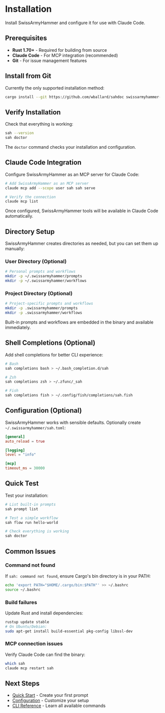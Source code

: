 # Installation

Install SwissArmyHammer and configure it for use with Claude Code.

## Prerequisites

- **Rust 1.70+** - Required for building from source
- **Claude Code** - For MCP integration (recommended)
- **Git** - For issue management features

## Install from Git

Currently the only supported installation method:

```bash
cargo install --git https://github.com/wballard/sahdoc swissarmyhammer-cli
```

## Verify Installation

Check that everything is working:
```bash
sah --version
sah doctor
```

The `doctor` command checks your installation and configuration.

## Claude Code Integration

Configure SwissArmyHammer as an MCP server for Claude Code:

```bash
# Add SwissArmyHammer as an MCP server
claude mcp add --scope user sah sah serve

# Verify the connection
claude mcp list
```

Once configured, SwissArmyHammer tools will be available in Claude Code automatically.

## Directory Setup

SwissArmyHammer creates directories as needed, but you can set them up manually:

### User Directory (Optional)
```bash
# Personal prompts and workflows
mkdir -p ~/.swissarmyhammer/prompts
mkdir -p ~/.swissarmyhammer/workflows
```

### Project Directory (Optional)  
```bash
# Project-specific prompts and workflows
mkdir -p .swissarmyhammer/prompts
mkdir -p .swissarmyhammer/workflows
```

Built-in prompts and workflows are embedded in the binary and available immediately.

## Shell Completions (Optional)

Add shell completions for better CLI experience:

```bash
# Bash
sah completions bash > ~/.bash_completion.d/sah

# Zsh  
sah completions zsh > ~/.zfunc/_sah

# Fish
sah completions fish > ~/.config/fish/completions/sah.fish
```

## Configuration (Optional)

SwissArmyHammer works with sensible defaults. Optionally create `~/.swissarmyhammer/sah.toml`:

```toml
[general]
auto_reload = true

[logging]  
level = "info"

[mcp]
timeout_ms = 30000
```

## Quick Test

Test your installation:

```bash
# List built-in prompts
sah prompt list

# Test a simple workflow
sah flow run hello-world

# Check everything is working
sah doctor
```

## Common Issues

### Command not found
If `sah: command not found`, ensure Cargo's bin directory is in your PATH:
```bash
echo 'export PATH="$HOME/.cargo/bin:$PATH"' >> ~/.bashrc
source ~/.bashrc
```

### Build failures
Update Rust and install dependencies:
```bash
rustup update stable
# On Ubuntu/Debian:
sudo apt-get install build-essential pkg-config libssl-dev
```

### MCP connection issues
Verify Claude Code can find the binary:
```bash
which sah
claude mcp restart sah
```

## Next Steps

- [Quick Start](quick-start.md) - Create your first prompt
- [Configuration](configuration.md) - Customize your setup
- [CLI Reference](cli-reference.md) - Learn all available commands